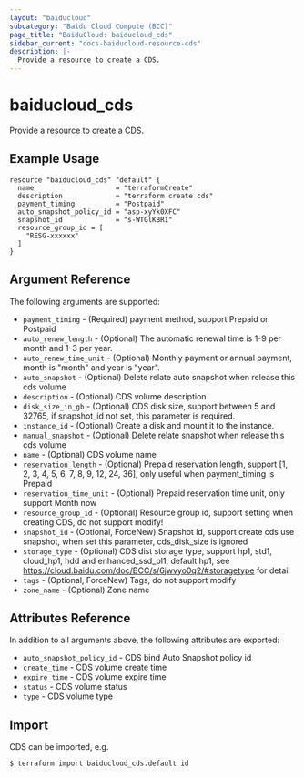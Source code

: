 ```yaml
---
layout: "baiducloud"
subcategory: "Baidu Cloud Compute (BCC)"
page_title: "BaiduCloud: baiducloud_cds"
sidebar_current: "docs-baiducloud-resource-cds"
description: |-
  Provide a resource to create a CDS.
---
```


# baiducloud_cds

Provide a resource to create a CDS.

## Example Usage

```hcl
resource "baiducloud_cds" "default" {
  name                    = "terraformCreate"
  description             = "terraform create cds"
  payment_timing          = "Postpaid"
  auto_snapshot_policy_id = "asp-xyYk0XFC"
  snapshot_id             = "s-WTGlKBR1"
  resource_group_id = [
    "RESG-xxxxxx"
  ]
}
```

## Argument Reference

The following arguments are supported:

* `payment_timing` - (Required) payment method, support Prepaid or Postpaid
* `auto_renew_length` - (Optional) The automatic renewal time is 1-9 per month and 1-3 per year.
* `auto_renew_time_unit` - (Optional) Monthly payment or annual payment, month is "month" and year is "year".
* `auto_snapshot` - (Optional) Delete relate auto snapshot when release this cds volume
* `description` - (Optional) CDS volume description
* `disk_size_in_gb` - (Optional) CDS disk size, support between 5 and 32765, if snapshot_id not set, this parameter is required.
* `instance_id` - (Optional) Create a disk and mount it to the instance.
* `manual_snapshot` - (Optional) Delete relate snapshot when release this cds volume
* `name` - (Optional) CDS volume name
* `reservation_length` - (Optional) Prepaid reservation length, support [1, 2, 3, 4, 5, 6, 7, 8, 9, 12, 24, 36], only useful when payment_timing is Prepaid
* `reservation_time_unit` - (Optional) Prepaid reservation time unit, only support Month now
* `resource_group_id` - (Optional) Resource group id, support setting when creating CDS, do not support modify!
* `snapshot_id` - (Optional, ForceNew) Snapshot id, support create cds use snapshot, when set this parameter, cds_disk_size is ignored
* `storage_type` - (Optional) CDS dist storage type, support hp1, std1, cloud_hp1, hdd and enhanced_ssd_pl1, default hp1, see https://cloud.baidu.com/doc/BCC/s/6jwvyo0q2/#storagetype for detail
* `tags` - (Optional, ForceNew) Tags, do not support modify
* `zone_name` - (Optional) Zone name

## Attributes Reference

In addition to all arguments above, the following attributes are exported:

* `auto_snapshot_policy_id` - CDS bind Auto Snapshot policy id
* `create_time` - CDS volume create time
* `expire_time` - CDS volume expire time
* `status` - CDS volume status
* `type` - CDS volume type


## Import

CDS can be imported, e.g.

```hcl
$ terraform import baiducloud_cds.default id
```

